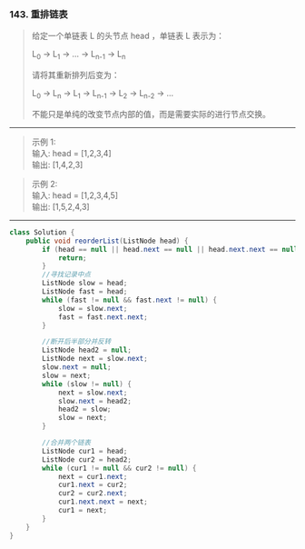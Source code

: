 ### 143. 重排链表

>给定一个单链表 L 的头节点 head ，单链表 L 表示为：
>
> L<sub>0</sub> → L<sub>1</sub> → … → L<sub>n-1</sub> → L<sub>n</sub>
>
>请将其重新排列后变为：
>
>L<sub>0</sub> → L<sub>n</sub> → L<sub>1</sub> → L<sub>n-1</sub> → L<sub>2</sub> → L<sub>n-2</sub> → …
>
>不能只是单纯的改变节点内部的值，而是需要实际的进行节点交换。
***
>示例 1:  
>输入: head = [1,2,3,4]  
>输出: [1,4,2,3]  

>示例 2:  
>输入: head = [1,2,3,4,5]  
>输出: [1,5,2,4,3]  
***
```java
class Solution {
    public void reorderList(ListNode head) {
        if (head == null || head.next == null || head.next.next == null) {
            return;
        }
        //寻找记录中点
        ListNode slow = head;
        ListNode fast = head;
        while (fast != null && fast.next != null) {
            slow = slow.next;
            fast = fast.next.next;
        }

        //断开后半部分并反转
        ListNode head2 = null;
        ListNode next = slow.next;
        slow.next = null;
        slow = next;
        while (slow != null) {
            next = slow.next;
            slow.next = head2;
            head2 = slow;
            slow = next;
        }

        //合并两个链表
        ListNode cur1 = head;
        ListNode cur2 = head2;
        while (cur1 != null && cur2 != null) {
            next = cur1.next;
            cur1.next = cur2;
            cur2 = cur2.next;
            cur1.next.next = next;
            cur1 = next;
        }
    }
}
```